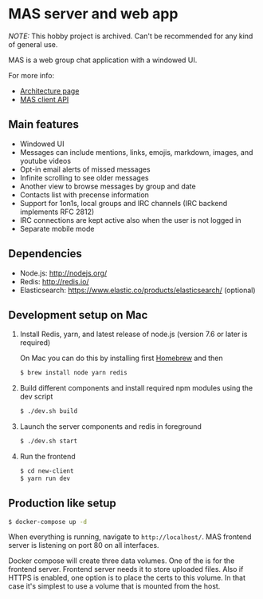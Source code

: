 # MAS server and web app

_NOTE:_ This hobby project is archived. Can't be recommended for any kind of general use.

MAS is a web group chat application with a windowed UI.

For more info:

- [Architecture page](https://github.com/ilkkao/mas/wiki)
- [MAS client API](https://github.com/ilkkao/mas/blob/master/doc/MAS-client-API.md)

## Main features

- Windowed UI
- Messages can include mentions, links, emojis, markdown, images, and youtube videos
- Opt-in email alerts of missed messages
- Infinite scrolling to see older messages
- Another view to browse messages by group and date
- Contacts list with precense information
- Support for 1on1s, local groups and IRC channels (IRC backend implements RFC 2812)
- IRC connections are kept active also when the user is not logged in
- Separate mobile mode

## Dependencies

- Node.js: http://nodejs.org/
- Redis: http://redis.io/
- Elasticsearch: https://www.elastic.co/products/elasticsearch/ (optional)

## Development setup on Mac

1. Install Redis, yarn, and latest release of node.js (version 7.6 or later is required)

   On Mac you can do this by installing first [Homebrew](http://brew.sh/) and then

   ```bash
   $ brew install node yarn redis
   ```

2. Build different components and install required npm modules using the dev script

   ```bash
   $ ./dev.sh build
   ```

3. Launch the server components and redis in foreground

   ```bash
   $ ./dev.sh start
   ```

4. Run the frontend

   ```bash
   $ cd new-client
   $ yarn run dev
   ```

## Production like setup

```bash
$ docker-compose up -d
```

When everything is running, navigate to `http://localhost/`. MAS frontend server is listening on port 80 on all interfaces.

Docker compose will create three data volumes. One of the is for the frontend server. Frontend server needs it to store uploaded files. Also if HTTPS is enabled, one option is to place the certs to this volume. In that case it's simplest to use a volume that is mounted from the host.
